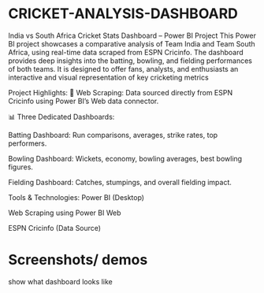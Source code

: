 # CRICKET-ANALYSIS-DASHBOARD
India vs South Africa Cricket Stats Dashboard – Power BI Project
This Power BI project showcases a comparative analysis of Team India and Team South Africa, using real-time data scraped from ESPN Cricinfo. The dashboard provides deep insights into the batting, bowling, and fielding performances of both teams. It is designed to offer fans, analysts, and enthusiasts an interactive and visual representation of key cricketing metrics

 Project Highlights:
🔗 Web Scraping: Data sourced directly from ESPN Cricinfo using Power BI’s Web data connector.

📊 Three Dedicated Dashboards:

Batting Dashboard: Run comparisons, averages, strike rates, top performers.

Bowling Dashboard: Wickets, economy, bowling averages, best bowling figures.

Fielding Dashboard: Catches, stumpings, and overall fielding impact.

 Tools & Technologies:
Power BI (Desktop)

Web Scraping using Power BI Web

ESPN Cricinfo (Data Source)

# Screenshots/ demos
show what dashboard looks like
